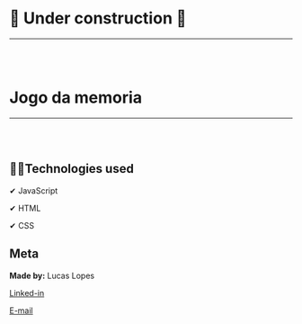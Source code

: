 ﻿# 🚧 Under construction 🚧
 ----
<br/><br/>

 # Jogo da memoria
----
<br/><br/>

## 👨‍💻Technologies used

✔ JavaScript

✔ HTML

✔ CSS


## Meta
**Made by:** Lucas Lopes

[Linked-in](https://www.linkedin.com/in/lucas-lopes-840965190/ "My Linked-in")

[E-mail](mailto:lucas.santos.pessoal@outlook.com "My e-mail")
